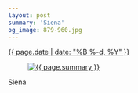 ```yaml
---
layout: post
summary: 'Siena'
og_image: 879-960.jpg
---
```


<div class="post">
 <time>
  <a href="/879">
   {{ page.date | date: "%B %-d, %Y" }}
  </a>
 </time>
 <a href="/879">
  <figure data-taken="7/8/2019">
   <img alt="{{ page.summary }}" sizes="(min-width: 700px) 50vw, calc(100vw - 2rem)" src="{{ site.assets_url }}/879-480.jpg" srcset="{{ site.assets_url }}/879-240.jpg 240w, {{ site.assets_url }}/879-480.jpg 480w, {{ site.assets_url }}/879-720.jpg 720w, {{ site.assets_url }}/879-960.jpg 960w"/>
  </figure>
 </a>
 <span>
  Siena
 </span>
</div>
